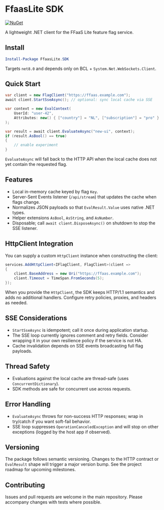 # FfaasLite SDK

[![NuGet](https://img.shields.io/nuget/v/FfaasLite.SDK.svg)](https://www.nuget.org/packages/FfaasLite.SDK)

A lightweight .NET client for the FFaaS Lite feature flag service.

## Install
```powershell
Install-Package FfaasLite.SDK
```

Targets `net8.0` and depends only on BCL + `System.Net.WebSockets.Client`.

## Quick Start
```csharp
var client = new FlagClient("https://ffaas.example.com");
await client.StartSseAsync(); // optional: sync local cache via SSE

var context = new EvalContext(
    UserId: "user-42",
    Attributes: new() { ["country"] = "NL", ["subscription"] = "pro" }
);

var result = await client.EvaluateAsync("new-ui", context);
if (result.AsBool() == true)
{
    // enable experiment
}
```

`EvaluateAsync` will fall back to the HTTP API when the local cache does not yet contain the requested flag.

## Features
- Local in-memory cache keyed by flag `Key`.
- Server-Sent Events listener (`/api/stream`) that updates the cache when flags change.
- Normalizes JSON payloads so that `EvalResult.Value` uses native .NET types.
- Helper extensions `AsBool`, `AsString`, and `AsNumber`.
- Disposable; call `await client.DisposeAsync()` on shutdown to stop the SSE listener.

## HttpClient Integration
You can supply a custom `HttpClient` instance when constructing the client:
```csharp
services.AddHttpClient<IFlagClient, FlagClient>(client =>
{
    client.BaseAddress = new Uri("https://ffaas.example.com");
    client.Timeout = TimeSpan.FromSeconds(5);
});
```

When you provide the `HttpClient`, the SDK keeps HTTP/1.1 semantics and adds no additional handlers. Configure retry policies, proxies, and headers as needed.

## SSE Considerations
- `StartSseAsync` is idempotent; call it once during application startup.
- The SSE loop currently ignores comment and retry fields. Consider wrapping it in your own resilience policy if the service is not HA.
- Cache invalidation depends on SSE events broadcasting full flag payloads.

## Thread Safety
- Evaluations against the local cache are thread-safe (uses `ConcurrentDictionary`).
- SDK methods are safe for concurrent use across requests.

## Error Handling
- `EvaluateAsync` throws for non-success HTTP responses; wrap in try/catch if you want soft-fail behavior.
- SSE loop suppresses `OperationCanceledException` and will stop on other exceptions (logged by the host app if observed).

## Versioning
The package follows semantic versioning. Changes to the HTTP contract or `EvalResult` shape will trigger a major version bump. See the project roadmap for upcoming milestones.

## Contributing
Issues and pull requests are welcome in the main repository. Please accompany changes with tests where possible.
